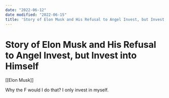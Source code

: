 ```yaml
---
date: "2022-06-12"
date modified: "2022-06-15"
title: 'Story of Elon Musk and His Refusal to Angel Invest, but Invest into Himself'
---
```


# Story of Elon Musk and His Refusal to Angel Invest, but Invest into Himself
[[Elon Musk]]

Why the F would I do that? I only invest in myself.
